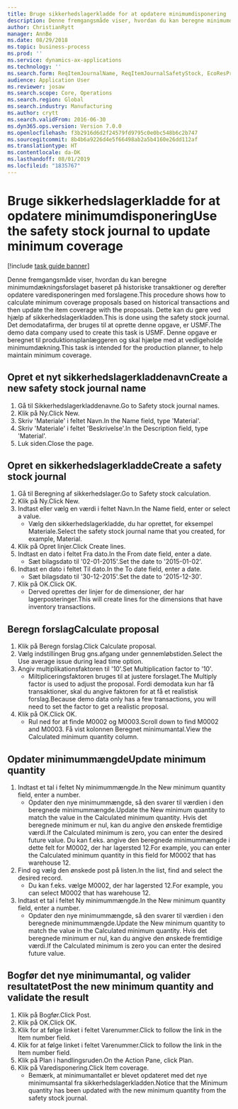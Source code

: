 ```yaml
---
title: Bruge sikkerhedslagerkladde for at opdatere minimumdisponering
description: Denne fremgangsmåde viser, hvordan du kan beregne minimumdækningsforslaget baseret på historiske transaktioner og derefter opdatere varedisponeringen med forslagene.
author: ChristianRytt
manager: AnnBe
ms.date: 08/29/2018
ms.topic: business-process
ms.prod: ''
ms.service: dynamics-ax-applications
ms.technology: ''
ms.search.form: ReqItemJournalName, ReqItemJournalSafetyStock, EcoResProductInformationDialog, EcoResProductDetailsExtended, ReqItemTable
audience: Application User
ms.reviewer: josaw
ms.search.scope: Core, Operations
ms.search.region: Global
ms.search.industry: Manufacturing
ms.author: crytt
ms.search.validFrom: 2016-06-30
ms.dyn365.ops.version: Version 7.0.0
ms.openlocfilehash: f3b2916d6d2f24579fd9795c0e0bc548b6c2b747
ms.sourcegitcommit: 8b4b6a9226d4e5f66498ab2a5b4160e26dd112af
ms.translationtype: HT
ms.contentlocale: da-DK
ms.lasthandoff: 08/01/2019
ms.locfileid: "1835767"
---
```

# <a name="use-the-safety-stock-journal-to-update-minimum-coverage"></a><span data-ttu-id="3f2db-103">Bruge sikkerhedslagerkladde for at opdatere minimumdisponering</span><span class="sxs-lookup"><span data-stu-id="3f2db-103">Use the safety stock journal to update minimum coverage</span></span>

[!include [task guide banner](../../includes/task-guide-banner.md)]

<span data-ttu-id="3f2db-104">Denne fremgangsmåde viser, hvordan du kan beregne minimumdækningsforslaget baseret på historiske transaktioner og derefter opdatere varedisponeringen med forslagene.</span><span class="sxs-lookup"><span data-stu-id="3f2db-104">This procedure shows how to calculate minimum coverage proposals based on historical transactions and then update the item coverage with the proposals.</span></span> <span data-ttu-id="3f2db-105">Dette kan du gøre ved hjælp af sikkerhedslagerkladden.</span><span class="sxs-lookup"><span data-stu-id="3f2db-105">This is done using the safety stock journal.</span></span> <span data-ttu-id="3f2db-106">Det demodatafirma, der bruges til at oprette denne opgave, er USMF.</span><span class="sxs-lookup"><span data-stu-id="3f2db-106">The demo data company used to create this task is USMF.</span></span> <span data-ttu-id="3f2db-107">Denne opgave er beregnet til produktionsplanlæggeren og skal hjælpe med at vedligeholde minimumdækning.</span><span class="sxs-lookup"><span data-stu-id="3f2db-107">This task is intended for the production planner, to help maintain minimum coverage.</span></span>


## <a name="create-a-new-safety-stock-journal-name"></a><span data-ttu-id="3f2db-108">Opret et nyt sikkerhedslagerkladdenavn</span><span class="sxs-lookup"><span data-stu-id="3f2db-108">Create a new safety stock journal name</span></span>
1. <span data-ttu-id="3f2db-109">Gå til Sikkerhedslagerkladdenavne.</span><span class="sxs-lookup"><span data-stu-id="3f2db-109">Go to Safety stock journal names.</span></span>
2. <span data-ttu-id="3f2db-110">Klik på Ny.</span><span class="sxs-lookup"><span data-stu-id="3f2db-110">Click New.</span></span>
3. <span data-ttu-id="3f2db-111">Skriv 'Materiale' i feltet Navn.</span><span class="sxs-lookup"><span data-stu-id="3f2db-111">In the Name field, type 'Material'.</span></span>
4. <span data-ttu-id="3f2db-112">Skriv 'Materiale' i feltet 'Beskrivelse'.</span><span class="sxs-lookup"><span data-stu-id="3f2db-112">In the Description field, type 'Material'.</span></span>
5. <span data-ttu-id="3f2db-113">Luk siden.</span><span class="sxs-lookup"><span data-stu-id="3f2db-113">Close the page.</span></span>

## <a name="create-a-safety-stock-journal"></a><span data-ttu-id="3f2db-114">Opret en sikkerhedslagerkladde</span><span class="sxs-lookup"><span data-stu-id="3f2db-114">Create a safety stock journal</span></span>
1. <span data-ttu-id="3f2db-115">Gå til Beregning af sikkerhedslager.</span><span class="sxs-lookup"><span data-stu-id="3f2db-115">Go to Safety stock calculation.</span></span>
2. <span data-ttu-id="3f2db-116">Klik på Ny.</span><span class="sxs-lookup"><span data-stu-id="3f2db-116">Click New.</span></span>
3. <span data-ttu-id="3f2db-117">Indtast eller vælg en værdi i feltet Navn.</span><span class="sxs-lookup"><span data-stu-id="3f2db-117">In the Name field, enter or select a value.</span></span>
    * <span data-ttu-id="3f2db-118">Vælg den sikkerhedslagerkladde, du har oprettet, for eksempel Materiale.</span><span class="sxs-lookup"><span data-stu-id="3f2db-118">Select the safety stock journal name that you created, for example, Material.</span></span>  
4. <span data-ttu-id="3f2db-119">Klik på Opret linjer.</span><span class="sxs-lookup"><span data-stu-id="3f2db-119">Click Create lines.</span></span>
5. <span data-ttu-id="3f2db-120">Indtast en dato i feltet Fra dato.</span><span class="sxs-lookup"><span data-stu-id="3f2db-120">In the From date field, enter a date.</span></span>
    * <span data-ttu-id="3f2db-121">Sæt bilagsdato til '02-01-2015'.</span><span class="sxs-lookup"><span data-stu-id="3f2db-121">Set the date to '2015-01-02'.</span></span>  
6. <span data-ttu-id="3f2db-122">Indtast en dato i feltet Til dato.</span><span class="sxs-lookup"><span data-stu-id="3f2db-122">In the To date field, enter a date.</span></span>
    * <span data-ttu-id="3f2db-123">Sæt bilagsdato til '30-12-2015'.</span><span class="sxs-lookup"><span data-stu-id="3f2db-123">Set the date to '2015-12-30'.</span></span>  
7. <span data-ttu-id="3f2db-124">Klik på OK.</span><span class="sxs-lookup"><span data-stu-id="3f2db-124">Click OK.</span></span>
    * <span data-ttu-id="3f2db-125">Derved oprettes der linjer for de dimensioner, der har lagerposteringer.</span><span class="sxs-lookup"><span data-stu-id="3f2db-125">This will create lines for the dimensions that have inventory transactions.</span></span>  

## <a name="calculate-proposal"></a><span data-ttu-id="3f2db-126">Beregn forslag</span><span class="sxs-lookup"><span data-stu-id="3f2db-126">Calculate proposal</span></span>
1. <span data-ttu-id="3f2db-127">Klik på Beregn forslag.</span><span class="sxs-lookup"><span data-stu-id="3f2db-127">Click Calculate proposal.</span></span>
2. <span data-ttu-id="3f2db-128">Vælg indstillingen Brug gns.afgang under gennemløbstiden.</span><span class="sxs-lookup"><span data-stu-id="3f2db-128">Select the Use average issue during lead time option.</span></span>
3. <span data-ttu-id="3f2db-129">Angiv multiplikationsfaktoren til '10'.</span><span class="sxs-lookup"><span data-stu-id="3f2db-129">Set Multiplication factor to '10'.</span></span>
    * <span data-ttu-id="3f2db-130">Miltipliceringsfaktoren bruges til at justere forslaget.</span><span class="sxs-lookup"><span data-stu-id="3f2db-130">The Multiply factor is used to adjust the proposal.</span></span> <span data-ttu-id="3f2db-131">Fordi demodata kun har få transaktioner, skal du angive faktoren for at få et realistisk forslag.</span><span class="sxs-lookup"><span data-stu-id="3f2db-131">Because demo data only has a few transactions, you will need to set the factor to get a realistic proposal.</span></span>  
4. <span data-ttu-id="3f2db-132">Klik på OK.</span><span class="sxs-lookup"><span data-stu-id="3f2db-132">Click OK.</span></span>
    * <span data-ttu-id="3f2db-133">Rul ned for at finde M0002 og M0003.</span><span class="sxs-lookup"><span data-stu-id="3f2db-133">Scroll down to find M0002 and M0003.</span></span> <span data-ttu-id="3f2db-134">Få vist kolonnen Beregnet minimumantal.</span><span class="sxs-lookup"><span data-stu-id="3f2db-134">View the Calculated minimum quantity column.</span></span>   

## <a name="update-minimum-quantity"></a><span data-ttu-id="3f2db-135">Opdater minimummængde</span><span class="sxs-lookup"><span data-stu-id="3f2db-135">Update minimum quantity</span></span>
1. <span data-ttu-id="3f2db-136">Indtast et tal i feltet Ny minimummængde.</span><span class="sxs-lookup"><span data-stu-id="3f2db-136">In the New minimum quantity field, enter a number.</span></span>
    * <span data-ttu-id="3f2db-137">Opdater den nye minimummængde, så den svarer til værdien i den beregnede minimummængde.</span><span class="sxs-lookup"><span data-stu-id="3f2db-137">Update the New minimum quantity to match the value in the Calculated minimum quantity.</span></span> <span data-ttu-id="3f2db-138">Hvis det beregnede minimum er nul, kan du angive den ønskede fremtidige værdi.</span><span class="sxs-lookup"><span data-stu-id="3f2db-138">If the Calculated minimum is zero,  you can enter the desired future value.</span></span> <span data-ttu-id="3f2db-139">Du kan f.eks. angive den beregnede minimummængde i dette felt for M0002, der har lagersted 12.</span><span class="sxs-lookup"><span data-stu-id="3f2db-139">For example, you can enter the Calculated minimum quantity in this field for M0002 that has warehouse 12.</span></span>  
2. <span data-ttu-id="3f2db-140">Find og vælg den ønskede post på listen.</span><span class="sxs-lookup"><span data-stu-id="3f2db-140">In the list, find and select the desired record.</span></span>
    * <span data-ttu-id="3f2db-141">Du kan f.eks. vælge M0002, der har lagersted 12.</span><span class="sxs-lookup"><span data-stu-id="3f2db-141">For example, you can select M0002 that has warehouse 12.</span></span>  
3. <span data-ttu-id="3f2db-142">Indtast et tal i feltet Ny minimummængde.</span><span class="sxs-lookup"><span data-stu-id="3f2db-142">In the New minimum quantity field, enter a number.</span></span>
    * <span data-ttu-id="3f2db-143">Opdater den nye minimummængde, så den svarer til værdien i den beregnede minimummængde.</span><span class="sxs-lookup"><span data-stu-id="3f2db-143">Update the New minimum quantity to match the value in the Calculated minimum quantity.</span></span> <span data-ttu-id="3f2db-144">Hvis det beregnede minimum er nul, kan du angive den ønskede fremtidige værdi.</span><span class="sxs-lookup"><span data-stu-id="3f2db-144">If the Calculated minimum is zero you can enter the desired future value.</span></span>  

## <a name="post-the-new-minimum-quantity-and-validate-the-result"></a><span data-ttu-id="3f2db-145">Bogfør det nye minimumantal, og valider resultatet</span><span class="sxs-lookup"><span data-stu-id="3f2db-145">Post the new minimum quantity and validate the result</span></span>
1. <span data-ttu-id="3f2db-146">Klik på Bogfør.</span><span class="sxs-lookup"><span data-stu-id="3f2db-146">Click Post.</span></span>
2. <span data-ttu-id="3f2db-147">Klik på OK.</span><span class="sxs-lookup"><span data-stu-id="3f2db-147">Click OK.</span></span>
3. <span data-ttu-id="3f2db-148">Klik for at følge linket i feltet Varenummer.</span><span class="sxs-lookup"><span data-stu-id="3f2db-148">Click to follow the link in the Item number field.</span></span>
4. <span data-ttu-id="3f2db-149">Klik for at følge linket i feltet Varenummer.</span><span class="sxs-lookup"><span data-stu-id="3f2db-149">Click to follow the link in the Item number field.</span></span>
5. <span data-ttu-id="3f2db-150">Klik på Plan i handlingsruden.</span><span class="sxs-lookup"><span data-stu-id="3f2db-150">On the Action Pane, click Plan.</span></span>
6. <span data-ttu-id="3f2db-151">Klik på Varedisponering.</span><span class="sxs-lookup"><span data-stu-id="3f2db-151">Click Item coverage.</span></span>
    * <span data-ttu-id="3f2db-152">Bemærk, at minimumantallet er blevet opdateret med det nye minimumsantal fra sikkerhedslagerkladden.</span><span class="sxs-lookup"><span data-stu-id="3f2db-152">Notice that the Minimum quantity has been updated with the new minimum quantity from the safety stock journal.</span></span>  

